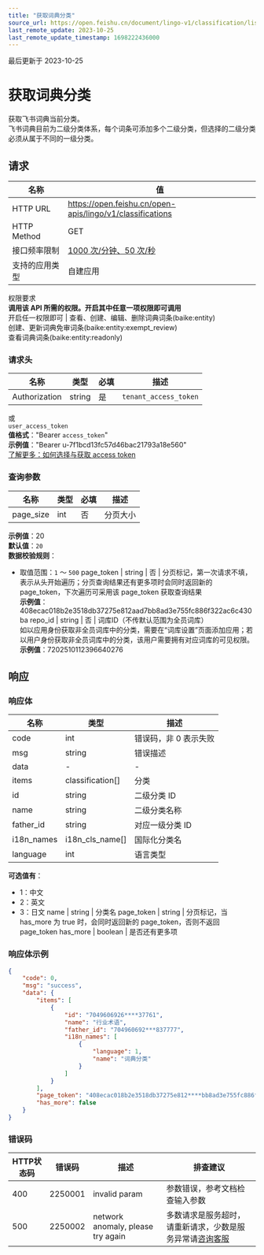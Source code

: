```yaml
---
title: "获取词典分类"
source_url: https://open.feishu.cn/document/lingo-v1/classification/list
last_remote_update: 2023-10-25
last_remote_update_timestamp: 1698222436000
---
```

最后更新于 2023-10-25

# 获取词典分类

获取飞书词典当前分类。<br>
飞书词典目前为二级分类体系，每个词条可添加多个二级分类，但选择的二级分类必须从属于不同的一级分类。

## 请求
名称 | 值
---|---
HTTP URL | https://open.feishu.cn/open-apis/lingo/v1/classifications
HTTP Method | GET
接口频率限制 | [1000 次/分钟、50 次/秒](https://open.feishu.cn/document/ukTMukTMukTM/uUzN04SN3QjL1cDN)
支持的应用类型 | 自建应用
权限要求  
            **调用该 API 所需的权限。开启其中任意一项权限即可调用**  
            开启任一权限即可 | 查看、创建、编辑、删除词典词条(baike:entity)  
            创建、更新词典免审词条(baike:entity:exempt_review)  
            查看词典词条(baike:entity:readonly)

### 请求头

名称 | 类型 | 必填 | 描述
--- | --- | --- | ---
Authorization | string | 是 | `tenant_access_token`  
或  
`user_access_token`  
**值格式**："Bearer `access_token`"  
**示例值**："Bearer u-7f1bcd13fc57d46bac21793a18e560"  
[了解更多：如何选择与获取 access token](https://open.feishu.cn/document/uAjLw4CM/ugTN1YjL4UTN24CO1UjN/trouble-shooting/how-to-choose-which-type-of-token-to-use)

### 查询参数

名称 | 类型 | 必填 | 描述
--- | --- | --- | ---
page_size | int | 否 | 分页大小  
**示例值**：20  
**默认值**：`20`  
**数据校验规则**：  
- 取值范围：`1` ～ `500`
page_token | string | 否 | 分页标记，第一次请求不填，表示从头开始遍历；分页查询结果还有更多项时会同时返回新的 page_token，下次遍历可采用该 page_token 获取查询结果  
**示例值**：408ecac018b2e3518db37275e812aad7bb8ad3e755fc886f322ac6c430ba
repo_id | string | 否 | 词库ID（不传默认范围为全员词库）  
如以应用身份获取非全员词库中的分类，需要在“词库设置”页面添加应用；若以用户身份获取非全员词库中的分类，该用户需要拥有对应词库的可见权限。  
**示例值**：7202510112396640276

## 响应

### 响应体

名称 | 类型 | 描述
--- | --- | ---
code | int | 错误码，非 0 表示失败
msg | string | 错误描述
data | \- | \-
items | classification\[\] | 分类
id | string | 二级分类 ID
name | string | 二级分类名称
father_id | string | 对应一级分类 ID
i18n_names | i18n_cls_name\[\] | 国际化分类名
language | int | 语言类型  
**可选值有**：  
- 1：中文  
- 2：英文  
- 3：日文
name | string | 分类名
page_token | string | 分页标记，当 has_more 为 true 时，会同时返回新的 page_token，否则不返回 page_token
has_more | boolean | 是否还有更多项

### 响应体示例
```json
{
    "code": 0,
    "msg": "success",
    "data": {
        "items": [
            {
                "id": "7049606926****37761",
                "name": "行业术语",
                "father_id": "704960692***837777",
                "i18n_names": [
                    {
                        "language": 1,
                        "name": "词典分类"
                    }
                ]
            }
        ],
        "page_token": "408ecac018b2e3518db37275e812****bb8ad3e755fc886f322ac6c430ba",
        "has_more": false
    }
}
```

### 错误码

HTTP状态码 | 错误码 | 描述 | 排查建议
--- | --- | --- | ---
400 | 2250001 | invalid param | 参数错误，参考文档检查输入参数
500 | 2250002 | network anomaly, please try again | 多数请求是服务超时，请重新请求，少数是服务异常请[咨询客服](https://applink.feishu.cn/client/helpdesk/open?id=6626260912531570952&extra=%7B%22channel%22:14,%22created_at%22:1614493146,%22scenario_id%22:6885151765134622721,%22signature%22:%22ca94c408b966dc1de2083e5bbcd418294c146e98%22%7D)
